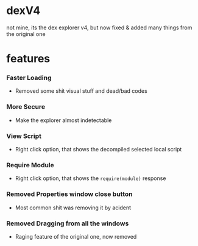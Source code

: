 # dexV4
not mine, its the dex explorer v4, but now fixed & added many things from the original one

# features

### Faster Loading
- Removed some shit visual stuff and dead/bad codes

### More Secure
- Make the explorer almost indetectable

### View Script
- Right click option, that shows the decompiled selected local script

### Require Module
- Right click option, that shows the `require(module)` response

### Removed Properties window close button
- Most common shit was removing it by acident

### Removed Dragging from all the windows
- Raging feature of the original one, now removed
